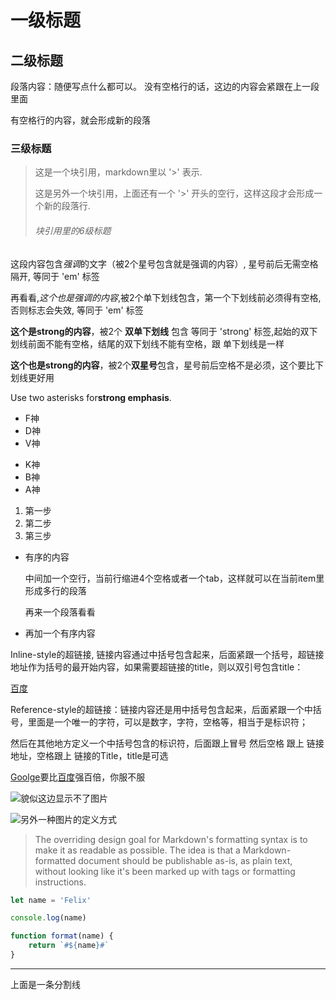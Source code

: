 # 一级标题

## 二级标题

段落内容：随便写点什么都可以。
没有空格行的话，这边的内容会紧跟在上一段里面

有空格行的内容，就会形成新的段落

### 三级标题
> 这是一个块引用，markdown里以 '>' 表示.
>
> 这是另外一个块引用，上面还有一个 '>' 开头的空行，这样这段才会形成一个新的段落行.
>
> ###### 块引用里的6级标题

这段内容包含*强调*的文字（被2个星号包含就是强调的内容）, 星号前后无需空格隔开, 等同于 'em' 标签

再看看,_这个也是强调的内容_,被2个单下划线包含，第一个下划线前必须得有空格, 否则标志会失效, 等同于 'em' 标签

__这个是strong的内容__，被2个 __双单下划线__ 包含 等同于 'strong' 标签,起始的双下划线前面不能有空格，结尾的双下划线不能有空格，跟 单下划线是一样

**这个也是strong的内容**，被2个**双星号**包含，星号前后空格不是必须，这个要比下划线更好用


Use two asterisks for**strong emphasis**.

+ F神
+ D神
+ V神

* K神
* B神
* A神

1. 第一步
2. 第二步
3. 第三步

[Google Link]: http://www.google.com/ "Google"
[2]: http://www.baidu.com/ "百毒"

+ 有序的内容

    中间加一个空行，当前行缩进4个空格或者一个tab，这样就可以在当前item里形成多行的段落
    
    再来一个段落看看
    
+ 再加一个有序内容

Inline-style的超链接, 链接内容通过中括号包含起来，后面紧跟一个括号，超链接地址作为括号的最开始内容，如果需要超链接的title，则以双引号包含title：

[百度](http://www.baidu.com "这是超链接的标题")

Reference-style的超链接：链接内容还是用中括号包含起来，后面紧跟一个中括号，里面是一个唯一的字符，可以是数字，字符，空格等，相当于是标识符；

然后在其他地方定义一个中括号包含的标识符，后面跟上冒号 然后空格 跟上 链接地址，空格跟上 链接的Title，title是可选

[Goolge][Google Link]要比[百度][2]强百倍，你服不服

![貌似这边显示不了图片](https://www.baidu.com/img/gaokao_pc_22894732028445b2e2caaf21ebc5e508.png '标题得用双引号包含')

![另外一种图片的定义方式][baidu picture]

[baidu picture]: https://www.baidu.com/img/gaokao_pc_22894732028445b2e2caaf21ebc5e508.png "标题得用双引号包含"


> The overriding design goal for Markdown's
> formatting syntax is to make it as readable
> as possible. The idea is that a
> Markdown-formatted document should be
> publishable as-is, as plain text, without
> looking like it's been marked up with tags
> or formatting instructions.


```javascript
let name = 'Felix'

console.log(name)

function format(name) {
    return `#${name}#`
}
```
----
上面是一条分割线